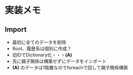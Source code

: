 # 実装メモ
## Import
- 最初に全てのデータを削除
- Root、履歴系は個別に作成？
- 旧IDでDictionary化・・・**(A)**
- 先に親子関係は構築せずにデータをインポート
- **(A)** のデータは1階層なのでforeachで回して親子関係構築